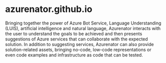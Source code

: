 # azurenator.github.io
Bringing together the power of Azure Bot Service, Language Understanding (LUIS), artificial intelligence and natural language, Azurenator interacts with the user to understand the goals to be achieved and then presents suggestions of Azure services that can collaborate with the expected solution. In addition to suggesting services, Azurenator can also provide solution-related assets, bringing no-code, low-code representations or even code examples and infrastructure as code that can be tested.
